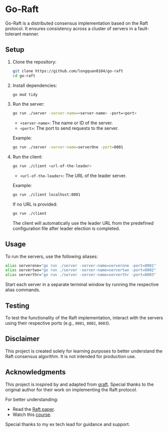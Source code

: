 # Go-Raft

Go-Raft is a distributed consensus implementation based on the Raft protocol. It ensures consistency across a cluster of servers in a fault-tolerant manner.

## Setup

1. Clone the repository:
   ```bash
   git clone https://github.com/longquan0104/go-raft
   cd go-raft
   ```

2. Install dependencies:
   ```bash
   go mod tidy
   ```

3. Run the server:
   ```bash
   go run ./server -server-name=<server-name> -port=<port>
   ```
   - `<server-name>`: The name or ID of the server.
   - `<port>`: The port to send requests to the server.

   Example:
   ```bash
   go run ./server -server-name=serverOne -port=8001
   ```

4. Run the client:
   ```bash
   go run ./client <url-of-the-leader>
   ```
   - `<url-of-the-leader>`: The URL of the leader server.

   Example:
   ```bash
   go run ./client localhost:8001
   ```

   If no URL is provided:
   ```bash
   go run ./client
   ```
   The client will automatically use the leader URL from the predefined configuration file after leader election is completed.

## Usage

To run the servers, use the following aliases:
```bash
alias serverone="go run ./server -server-name=serverone -port=8001"
alias servertwo="go run ./server -server-name=servertwo -port=8002"
alias serverthr="go run ./server -server-name=serverthr -port=8003"
```

Start each server in a separate terminal window by running the respective alias commands.

## Testing

To test the functionality of the Raft implementation, interact with the servers using their respective ports (e.g., `8001`, `8002`, `8003`).

## Disclaimer

This project is created solely for learning purposes to better understand the Raft consensus algorithm. It is not intended for production use.

## Acknowledgments

This project is inspired by and adapted from [graft](https://github.com/varunu28/graft.git). Special thanks to the original author for their work on implementing the Raft protocol.

For better understanding:
- Read the [Raft paper](https://raft.github.io/raft.pdf).
- Watch this [course](https://youtu.be/rN6ma561tak?si=_FkLcJyXL--OlMUX).

Special thanks to my ex tech lead for guidance and support.
